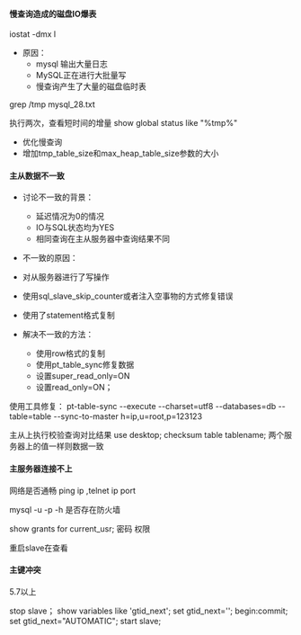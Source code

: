 #### 慢查询造成的磁盘IO爆表

iostat -dmx l

- 原因：
  - mysql 输出大量日志
  - MySQL正在进行大批量写
  - 慢查询产生了大量的磁盘临时表

grep /tmp mysql_28.txt

执行两次，查看短时间的增量
show global status like "%tmp%"

- 优化慢查询
- 增加tmp_table_size和max_heap_table_size参数的大小


#### 主从数据不一致
- 讨论不一致的背景：
  - 延迟情况为0的情况
  - IO与SQL状态均为YES
  - 相同查询在主从服务器中查询结果不同

- 不一致的原因：
 - 对从服务器进行了写操作
 - 使用sql_slave_skip_counter或者注入空事物的方式修复错误
 - 使用了statement格式复制


- 解决不一致的方法：
  - 使用row格式的复制
  - 使用pt_table_sync修复数据
  - 设置super_read_only=ON
  - 设置read_only=ON；


使用工具修复：
pt-table-sync --execute --charset=utf8 --databases=db --table=table --sync-to-master h=ip,u=root,p=123123


主从上执行校验查询对比结果
use desktop;
checksum table tablename;
两个服务器上的值一样则数据一致

#### 主服务器连接不上
网络是否通畅 ping ip ,telnet ip port

mysql -u -p -h
是否存在防火墙

show grants for current_usr;
密码 权限

重启slave在查看


#### 主键冲突
5.7以上

stop slave；
show variables like 'gtid_next';
set gtid_next='';
begin:commit;
set gtid_next="AUTOMATIC";
start slave;

